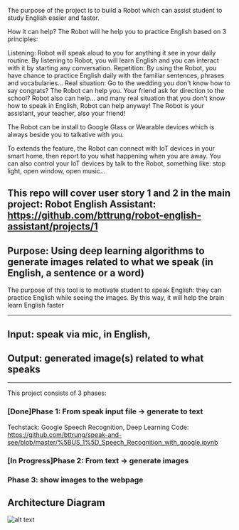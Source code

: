The purpose of the project is to build a Robot which can assist student to study English easier and faster.

How it can help? The Robot will he help you to practice English based on 3 principles:

Listening: Robot will speak aloud to you for anything it see in your daily routine. By listening to Robot, you will learn English and you can interact with it by starting any conversation. Repetition: By using the Robot, you have chance to practice English daily with the familiar sentences, phrases and vocabularies... Real situation: Go to the wedding you don't know how to say congrats? The Robot can help you. Your friend ask for direction to the school? Robot also can help... and many real situation that you don't know how to speak in English, Robot can help anyway! The Robot is your assistant, your teacher, also your friend!

The Robot can be install to Google Glass or Wearable devices which is always beside you to talkative with you.

To extends the feature, the Robot can connect with IoT devices in your smart home, then report to you what happening when you are away. You can also control your IoT devices by talk to the Robot, something like: stop light, open window, open music...



## This repo will cover user story 1 and 2 in the main project: Robot English Assistant:  https://github.com/bttrung/robot-english-assistant/projects/1


## Purpose: Using deep learning algorithms to generate images related to what we speak (in English, a sentence or a word)

The purpose of this tool is to motivate student to speak English: they can practice English while seeing the images. By this way, it will help the brain learn English faster

---

## Input: speak via mic, in English, 
## Output: generated image(s) related to what speaks

---
This project consists of 3 phases:

### [Done]Phase 1: From speak input file -> generate to text
Techstack: Google Speech Recognition, Deep Learning
Code: https://github.com/bttrung/speak-and-see/blob/master/%5BUS_1%5D_Speech_Recognition_with_google.ipynb

### [In Progress]Phase 2: From text -> generate images

### Phase 3: show images to the webpage 


## Architecture Diagram
![alt text](https://github.com/bttrung/speak-and-see/blob/master/images/Robot%20English%20Assistant%20Architecture.png?raw=true)

